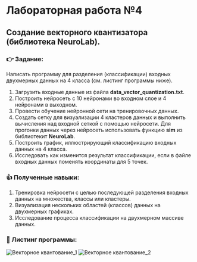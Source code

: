 # Лабораторная работа №4
## Создание векторного квантизатора (библиотека NeuroLab).
### :point_right: Задание:
Написать программу для разделения (классификации) входных двухмерных данных на 4 класса (см. листинг программы ниже).	
1. Загрузить входные данные из файла **data_vector_quantization.txt**.
2. Построить нейросеть с 10 нейронами во входном слое и 4 нейронами в выходном.
3. Провести обучение нейронной сети на тренировочных данных.
4. Создать сетку для визуализации 4 кластеров данных и выполнить вычисления над входной сеткой с помощью нейросети. 
  Для прогонки данных через нейросеть использовать функцию **sim** из библиотекит **NeuroLab**.
5. Построить график, иллюстрирующий классификацию входных данных на 4 класса.
6. Исследовать как изменится результат классификации, если в файле входных данных поменять координаты для 5 точек. 

### :thumbsup: Полученные навыки:
1. Тренировка нейросети с целью последующей разделения входных данных на множества, классы или кластеры.
2. Визуализация нескольких областей (классов) данных на двухмерных графиках.
3. Исследование процесса классификации на двухмерном массиве данных.
### :bookmark_tabs: Листинг программы:
![Векторное квантование_1](https://github.com/user-attachments/assets/b78a6304-6ed9-42a9-ad4c-1d01e3bfe0af)
![Векторное квантование_2](https://github.com/user-attachments/assets/d06ba234-d367-4e0e-a2d3-d8e4043d6bbe)
